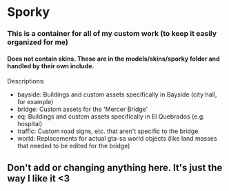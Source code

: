 # Sporky
### This is a container for all of my custom work (to keep it easily organized for me) 
#### Does not contain skins.  These are in the models/skins/sporky folder and handled by their own include.

Descriptions:
* bayside: Buildings and custom assets specifically in Bayside (city hall, for example)
* bridge: Custom assets for the 'Mercer Bridge'
* eq: Buildings and custom assets specifically in El Quebrados (e.g. hospital)
* traffic: Custom road signs, etc. that aren't specific to the bridge
* world: Replacements for actual gta-sa world objects (like land masses that needed to be edited for the bridge)

## Don't add or changing anything here.  It's just the way I like it <3